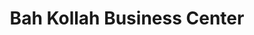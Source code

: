 ---
title: "Bah Kollah Business Center"
url: /monrovia/bah-kollah-business-center/
shop: Dorfladen
---